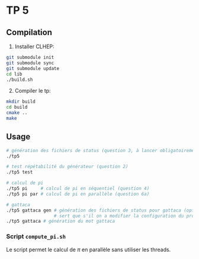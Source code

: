 # TP 5

## Compilation

1. Installer CLHEP:

```sh
git submodule init
git submodule sync
git submodule update
cd lib
./build.sh
```

2. Compiler le tp:

```sh
mkdir build
cd build
cmake ..
make
```

## Usage

```sh
# génération des fichiers de status (question 3, à lancer obligatoirement)
./tp5

# test répétabilité du générateur (question 2)
./tp5 test

# calcul de pi
./tp5 pi     # calcul de pi en séquentiel (question 4)
./tp5 pi par # calcul de pi en parallèle (question 6a)

# gattaca
./tp5 gattaca gen # génération des fichiers de status pour gattaca (optionel, ne
                  # sert que s'il on a modifier la configuration du programme).
./tp5 gattaca # génération du mot gattaca
```

### Script `compute_pi.sh`

Le script permet le calcul de $\pi$ en parallèle sans utiliser les threads.
